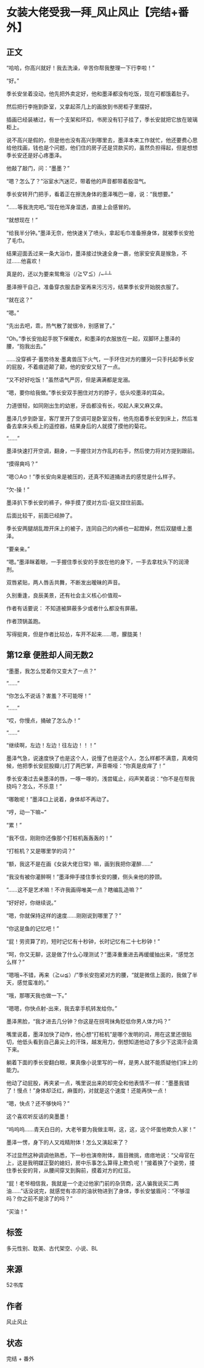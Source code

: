 # 女装大佬受我一拜_风止风止【完结+番外】

## 正文

“哈哈，你高兴就好！我去洗澡，辛苦你帮我整理一下行李啦！”

“好。”

季长安坐着没动，他先把外卖定好，他和墨泽都没有吃饭，现在可都饿着肚子。

然后把行李拖到卧室，又拿起茶几上的画放到书房柜子里摆好。

插画已经装裱过，有一个支架和环扣，书房没有钉子挂了，季长安就把它放在玻璃柜上。

说不高兴是假的，但是他也没有高兴到哪里去，墨泽本来工作就忙，他还要费心思给他找画，钱也是个问题，他们住的房子还是贷款买的，虽然负担得起，但是想想季长安还是好心疼墨泽。

他敲了敲门，问：“墨墨？”

“嗯？怎么了？”浴室水汽迷茫，带着他的声音都带着股湿气。

季长安转开门把手，看着正在擦洗身体的墨泽嘴巴一瘪，说：“我想要。”

“……等我洗完吧。”现在他浑身湿透，直接上会感冒的。

“就想现在！”

“给我半分钟。”墨泽无奈，他快速关了喷头，拿起毛巾准备擦身体，就被季长安抢了毛巾。

结果迎面丢过来一条大浴巾，墨泽接过快速全身一裹，他家安安真是猴急，不过……他喜欢！

真是的，还以为要来鸳鸯浴（/≧▽≦）/~┴┴

墨泽擦干自己，准备穿衣服去卧室再来污污污，结果季长安开始脱衣服了。

“就在这？”

“嗯。”

“先出去吧，乖，热气散了就很冷，别感冒了。”

“Oh。”季长安抬起手脱下保暖衣，和墨泽的衣服放在一起，双脚环上墨泽的腰，“抱我出去。”

……没穿裤子·蓄势待发·墨禽兽压下火气，一手环住对方的腰另一只手托起季长安的屁股，不着痕迹颠了颠，他的安安又轻了一点。

“又不好好吃饭！”虽然语气严厉，但是满满都是宠溺。

“嗯，要你给我做。”季长安双手圈住对方的脖子，低头咬墨泽的耳朵。

力道很轻，如同刚出生的幼崽，牙齿都没有长，咬起人来又麻又痒。

墨泽几步到卧室，客厅里开了空调可是卧室没有，他先抱着季长安到床上，然后准备去拿床头柜上的遥控器，结果身后的人就摸了摸他的菊花。

“……”

墨泽快速打开空调，翻身，一手握住对方作乱的右手，然后使力将对方提到跟前。

“摸得爽吗？”

“嗯⊙A⊙！”季长安向来是被压的，还真不知道捅进去的感觉是什么样子。

“欠-操！”

墨泽扒下季长安的裤子，伸手摸了摸对方后-庭又捏住前面。

后面比较干，前面已经肿了。

季长安两腿胡乱蹬开床上的被子，连同自己的内裤也一起蹬掉，然后双腿缠上墨泽。

“要亲亲。”

“嗯。”墨泽眯着眼，一手握住季长安的手放在他的身下，一手去拿枕头下的润滑剂。

双唇紧贴，两人唇舌共舞，不断发出暧昧的声音。

久别重逢，良辰美景，还有社会主义核心价值观~

作者有话要说： 不知道被屏蔽多少或者什么都没有屏蔽。

作者顶锅盖跑。

写得挺爽，但是作者比较怂，车开不起来……嗯，朦胧美！

## 第12章 便胜却人间无数2

“墨墨，我怎么觉着你又变大了一点？”

“……”

“你怎么不说话？害羞？不可能呀！”

“……”

“哎，你慢点，捅破了怎么办！”

“……”

“继续啊，左边！左边！往左边！！！”

墨泽气急，说速度快了也是这个人，说慢了也是这个人，怎么样都不满意，真难伺候，他把季长安屁股瓣儿打了两巴掌，声音嘶哑：“你真是皮痒了！”

季长安凑过去亲墨泽的唇，一啄一啄的，浅尝辄止，闷声笑着说：“你不是在帮我挠吗？怎么，不乐意！”

“哪敢呢！”墨泽口上说着，身体却不再动了。

“哼，动一下嘛~”

“累！”

“我不信，刚刚你还像那个打桩机轰轰轰的！”

“打桩机？又是哪里学的词？”

“额，我这不是在画《女装大佬日常》嘛，画到我把你灌醉……”

“我没有被你灌醉啊！”墨泽伸手搂住季长安的腰，侧头亲他的脖颈。

“……这不是艺术嘛！不许我画得唯美一点？瞎编乱造嘛？”

“好好好，你继续说。”

“嗯，你就保持这样的速度……刚刚说到哪里了？”

“你这是鱼的记忆吧！”

“屁！劳资算了的，短时记忆有十秒钟，长时记忆有二十七秒钟！”

“呵，你又无聊，这是做了什么心理测试？”墨泽重重进去再缓缓抽出来，“感觉怎么样？”

“嗯哦~不错，再来（≧ω≦）/”季长安抱紧对方的腰，“就是微信上面的，我做了半天，感觉蛮准的。”

“哦，那哪天我也做一下。”

“嗯嗯，你快点射-出来，我去拿手机转发给你。”

墨泽黑脸，“我才进去几分钟？你这是在拐弯抹角贬低你男人体力吗？”

嘴里说着，墨泽加快了动作，他心想“打桩机”是哪个发明的词，用在这里还很贴切，他低头看到自己鼻尖上的汗珠，越发用力，倒想知道他动了多少下这滴汗会滴下来。

躺着下面的季长安翻白眼，果真像小说里写的一样，是男人就不能质疑他们床上的能力。

他动了动屁股，再夹紧一点，嘴里说出来的却完全和他表情不一样：“墨墨我错了！慢点！”身体却泛红，麻蛋的，对就是这个速度！还能再快一点！

“嗯，快点？还不够快吗？”

这个喜欢听反话的臭墨墨！

“呜呜呜……青天白日的，大老爷要为我做主啊，这，这，这个坏蛋他欺负人家！”

墨泽一愣，身下的人又戏精附体！怎么又演起来了？

不过显然这种调调他熟悉，下一秒也演帝附体，眉目微挑，痞痞地说：“父母官在上，这是我明媒正娶的媳妇，房中乐事怎么算得上欺负呢！”接着换了个姿势，搂住季长安的背，从腰间穿叉到胸前，摸着对方的红豆。

“屁！老爷相信我，我就是一个走过他家门前的杂货商，这人骗我说买二两油……”话没说完，就感觉有凉凉的油状物进到了身体，季长安皱眉问：“不够湿吗？你之前不是涂了的吗？”

“买油！”

## 标签
多元性别、耽美、古代架空、小说、BL

## 来源
52书库

## 作者
风止风止

## 状态
完结 + 番外